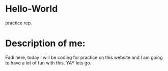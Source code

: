 # Hello-World
practice rep.

# Description of me: 
Fadi here, today I will be coding for practice on this website and I am going to have a lot of fun with this. YAY lets go.
